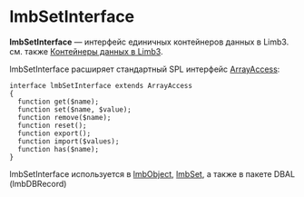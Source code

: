 # lmbSetInterface
**lmbSetInterface** — интерфейс единичных контейнеров данных в Limb3. см. также [Контейнеры данных в Limb3](./data_containers.md).

lmbSetInterface расширяет стандартный SPL интерфейс [ArrayAccess](http://php.net/ArrayAccess):

    interface lmbSetInterface extends ArrayAccess
    {
      function get($name);
      function set($name, $value);
      function remove($name);
      function reset();
      function export();
      function import($values);
      function has($name);
    }

lmbSetInterface используется в [lmbObject](.lmb_object.md), [lmbSet](.lmb_set.md), а также в пакете DBAL (lmbDBRecord)
